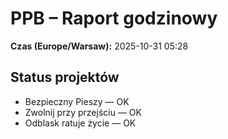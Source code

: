 # PPB – Raport godzinowy
**Czas (Europe/Warsaw):** 2025-10-31 05:28

## Status projektów
- Bezpieczny Pieszy — OK
- Zwolnij przy przejściu — OK
- Odblask ratuje życie — OK

